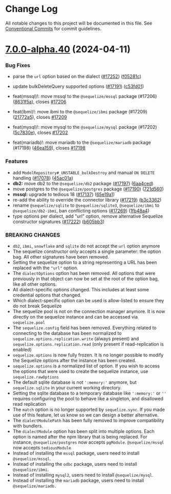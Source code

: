 # Change Log

All notable changes to this project will be documented in this file.
See [Conventional Commits](https://conventionalcommits.org) for commit guidelines.

# [7.0.0-alpha.40](https://github.com/sequelize/sequelize/compare/v7.0.0-alpha.39...v7.0.0-alpha.40) (2024-04-11)

### Bug Fixes

- parse the `url` option based on the dialect ([#17252](https://github.com/sequelize/sequelize/issues/17252)) ([f05281c](https://github.com/sequelize/sequelize/commit/f05281cd406cba7d14c8770d64261ef6b859d143))
- update bulkDeleteQuery supported options ([#17191](https://github.com/sequelize/sequelize/issues/17191)) ([c53fd01](https://github.com/sequelize/sequelize/commit/c53fd0114ab7a796d7b649abd12086e3c6f7d077))

- feat(mssql)!: move mssql to the `@sequelize/mssql` package (#17206) ([8631f5a](https://github.com/sequelize/sequelize/commit/8631f5a51cf81e244f3160d753865bdfa0a2f539)), closes [#17206](https://github.com/sequelize/sequelize/issues/17206)
- feat(ibmi)!: move ibmi to the `@sequelize/ibmi` package (#17209) ([21772a5](https://github.com/sequelize/sequelize/commit/21772a5b2aa4eec952f91ba747093cb737af4af9)), closes [#17209](https://github.com/sequelize/sequelize/issues/17209)
- feat(mysql)!: move mysql to the `@sequelize/mysql` package (#17202) ([5c7830e](https://github.com/sequelize/sequelize/commit/5c7830e976900cca2b8c40535a0e895a66f2d8a6)), closes [#17202](https://github.com/sequelize/sequelize/issues/17202)
- feat(mariadb)!: move mariadb to the `@sequelize/mariadb` package (#17198) ([46ea159](https://github.com/sequelize/sequelize/commit/46ea159306c55c7b3c02ac0ba24a2c0dd3dff4d9)), closes [#17198](https://github.com/sequelize/sequelize/issues/17198)

### Features

- add `ModelRepository#_UNSTABLE_bulkDestroy` and manual `ON DELETE` handling ([#17078](https://github.com/sequelize/sequelize/issues/17078)) ([45ac01a](https://github.com/sequelize/sequelize/commit/45ac01acbb56d815ad195649003501407e31f8b4))
- **db2:** move db2 to the `@sequelize/db2` package ([#17197](https://github.com/sequelize/sequelize/issues/17197)) ([6aa4ced](https://github.com/sequelize/sequelize/commit/6aa4ceda95fb5fb96abaf6e0de3cd116ade664f9))
- move postgres to the `@sequelize/postgres` package ([#17190](https://github.com/sequelize/sequelize/issues/17190)) ([721d560](https://github.com/sequelize/sequelize/commit/721d56061c801015a8ec91d8e0aed30b5da24497))
- **mssql:** upgrade to tedious 18 ([#17137](https://github.com/sequelize/sequelize/issues/17137)) ([65e19a1](https://github.com/sequelize/sequelize/commit/65e19a174f69aaef12f396e062a8270362b48a50))
- re-add the ability to override the connector library ([#17219](https://github.com/sequelize/sequelize/issues/17219)) ([b3c3362](https://github.com/sequelize/sequelize/commit/b3c3362aeca7ce50d0bdb657c6db25f2418dc687))
- rename `@sequelize/sqlite` to `@sequelize/sqlite3`, `@sequelize/ibmi` to `@sequelize/db2-ibmi`, ban conflicting options ([#17269](https://github.com/sequelize/sequelize/issues/17269)) ([1fb48a4](https://github.com/sequelize/sequelize/commit/1fb48a462c96ec64bf8ed19f91662c4d73e1fe3e))
- type options per dialect, add "url" option, remove alternative Sequelize constructor signatures ([#17222](https://github.com/sequelize/sequelize/issues/17222)) ([b605bb3](https://github.com/sequelize/sequelize/commit/b605bb372b1500a75daa46bb4c4ae6f4912094a1))

### BREAKING CHANGES

- `db2`, `ibmi`, `snowflake` and `sqlite` do not accept the `url` option anymore
- The sequelize constructor only accepts a single parameter: the option bag. All other signatures have been removed.
- Setting the sequelize option to a string representing a URL has been replaced with the `"url"` option.
- The `dialectOptions` option has been removed. All options that were previously in that object can now be set at the root of the option bag, like all other options.
- All dialect-specific options changed. This includes at least some credential options that changed.
- Which dialect-specific option can be used is allow-listed to ensure they do not break Sequelize
- The sequelize pool is not on the connection manager anymore. It is now directly on the sequelize instance and can be accessed via `sequelize.pool`
- The `sequelize.config` field has been removed. Everything related to connecting to the database has been normalized to `sequelize.options.replication.write` (always present) and `sequelize.options.replication.read` (only present if read-replication is enabled)
- `sequelize.options` is now fully frozen. It is no longer possible to modify the Sequelize options after the instance has been created.
- `sequelize.options` is a normalized list of option. If you wish to access the options that were used to create the sequelize instance, use `sequelize.rawOptions`
- The default sqlite database is not `':memory:'` anymore, but `sequelize.sqlite` in your current working directory.
- Setting the sqlite database to a temporary database like `':memory:'` or `''` requires configuring the pool to behave like a singleton, and disallowed read replication
- The `match` option is no longer supported by `sequelize.sync`. If you made use of this feature, let us know so we can design a better alternative.
- The `dialectModulePath` has been fully removed to improve compatibility with bundlers.
- The `dialectModule` option has been split into multiple options. Each option is named after the npm library that is being replaced. For instance, `@sequelize/postgres` now accepts `pgModule`. `@sequelize/mssql` now accepts `tediousModule`
- Instead of installing the `mssql` package, users need to install `@sequelize/mssql`.
- Instead of installing the `odbc` package, users need to install `@sequelize/ibmi`.
- Instead of installing `mysql2`, users need to install `@sequelize/mysql`.
- Instead of installing the `mariadb` package, users need to install `@sequelize/mariadb.`
